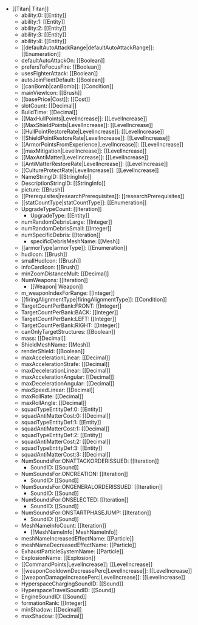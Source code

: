  * [[Titan| Titan]]
   * ability:0: [[Entity]]
   * ability:1: [[Entity]]
   * ability:2: [[Entity]]
   * ability:3: [[Entity]]
   * ability:4: [[Entity]]
   * [[defaultAutoAttackRange|defaultAutoAttackRange]]: [[Enumeration]]
   * defaultAutoAttackOn: [[Boolean]]
   * prefersToFocusFire: [[Boolean]]
   * usesFighterAttack: [[Boolean]]
   * autoJoinFleetDefault: [[Boolean]]
   * [[canBomb|canBomb]]: [[Condition]]
   * mainViewIcon: [[Brush]]
   * [[basePrice|Cost]]: [[Cost]]
   * slotCount: [[Decimal]]
   * BuildTime: [[Decimal]]
   * [[MaxHullPoints|LevelIncrease]]: [[LevelIncrease]]
   * [[MaxShieldPoints|LevelIncrease]]: [[LevelIncrease]]
   * [[HullPointRestoreRate|LevelIncrease]]: [[LevelIncrease]]
   * [[ShieldPointRestoreRate|LevelIncrease]]: [[LevelIncrease]]
   * [[ArmorPointsFromExperience|LevelIncrease]]: [[LevelIncrease]]
   * [[maxMitigation|LevelIncrease]]: [[LevelIncrease]]
   * [[MaxAntiMatter|LevelIncrease]]: [[LevelIncrease]]
   * [[AntiMatterRestoreRate|LevelIncrease]]: [[LevelIncrease]]
   * [[CultureProtectRate|LevelIncrease]]: [[LevelIncrease]]
   * NameStringID: [[StringInfo]]
   * DescriptionStringID: [[StringInfo]]
   * picture: [[Brush]]
   * [[Prerequisites|researchPrerequisites]]: [[researchPrerequisites]]
   * [[statCountType|statCountType]]: [[Enumeration]]
   * UpgradeTypeCount: [[Iteration]]
     * UpgradeType: [[Entity]]
   * numRandomDebrisLarge: [[Integer]]
   * numRandomDebrisSmall: [[Integer]]
   * numSpecificDebris: [[Iteration]]
     * specificDebrisMeshName: [[Mesh]]
   * [[armorType|armorType]]: [[Enumeration]]
   * hudIcon: [[Brush]]
   * smallHudIcon: [[Brush]]
   * infoCardIcon: [[Brush]]
   * minZoomDistanceMult: [[Decimal]]
   * NumWeapons: [[Iteration]]
     * [[Weapon| Weapon]]
   * m_weaponIndexForRange: [[Integer]]
   * [[firingAlignmentType|firingAlignmentType]]: [[Condition]]
   * TargetCountPerBank:FRONT: [[Integer]]
   * TargetCountPerBank:BACK: [[Integer]]
   * TargetCountPerBank:LEFT: [[Integer]]
   * TargetCountPerBank:RIGHT: [[Integer]]
   * canOnlyTargetStructures: [[Boolean]]
   * mass: [[Decimal]]
   * ShieldMeshName: [[Mesh]]
   * renderShield: [[Boolean]]
   * maxAccelerationLinear: [[Decimal]]
   * maxAccelerationStrafe: [[Decimal]]
   * maxDecelerationLinear: [[Decimal]]
   * maxAccelerationAngular: [[Decimal]]
   * maxDecelerationAngular: [[Decimal]]
   * maxSpeedLinear: [[Decimal]]
   * maxRollRate: [[Decimal]]
   * maxRollAngle: [[Decimal]]
   * squadTypeEntityDef:0: [[Entity]]
   * squadAntiMatterCost:0: [[Decimal]]
   * squadTypeEntityDef:1: [[Entity]]
   * squadAntiMatterCost:1: [[Decimal]]
   * squadTypeEntityDef:2: [[Entity]]
   * squadAntiMatterCost:2: [[Decimal]]
   * squadTypeEntityDef:3: [[Entity]]
   * squadAntiMatterCost:3: [[Decimal]]
   * NumSoundsFor:ONATTACKORDERISSUED: [[Iteration]]
     * SoundID: [[Sound]]
   * NumSoundsFor:ONCREATION: [[Iteration]]
     * SoundID: [[Sound]]
   * NumSoundsFor:ONGENERALORDERISSUED: [[Iteration]]
     * SoundID: [[Sound]]
   * NumSoundsFor:ONSELECTED: [[Iteration]]
     * SoundID: [[Sound]]
   * NumSoundsFor:ONSTARTPHASEJUMP: [[Iteration]]
     * SoundID: [[Sound]]
   * MeshNameInfoCount: [[Iteration]]
     * [[MeshNameInfo| MeshNameInfo]]
   * meshNameIncreasedEffectName: [[Particle]]
   * meshNameDecreasedEffectName: [[Particle]]
   * ExhaustParticleSystemName: [[Particle]]
   * ExplosionName: [[Explosion]]
   * [[CommandPoints|LevelIncrease]]: [[LevelIncrease]]
   * [[weaponCooldownDecreasePerc|LevelIncrease]]: [[LevelIncrease]]
   * [[weaponDamageIncreasePerc|LevelIncrease]]: [[LevelIncrease]]
   * HyperspaceChargingSoundID: [[Sound]]
   * HyperspaceTravelSoundID: [[Sound]]
   * EngineSoundID: [[Sound]]
   * formationRank: [[Integer]]
   * minShadow: [[Decimal]]
   * maxShadow: [[Decimal]]

